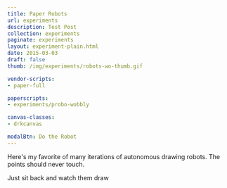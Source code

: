```yaml
---
title: Paper Robots
url: experiments
description: Test Post
collection: experiments
paginate: experiments
layout: experiment-plain.html
date: 2015-03-03
draft: false
thumb: /img/experiments/robots-wo-thumb.gif

vendor-scripts:
- paper-full

paperscripts:
- experiments/probo-wobbly

canvas-classes:
- drkcanvas

modalBtn: Do the Robot
---
```

Here's my favorite of many iterations of autonomous drawing robots. The points should never touch.

Just sit back and watch them draw